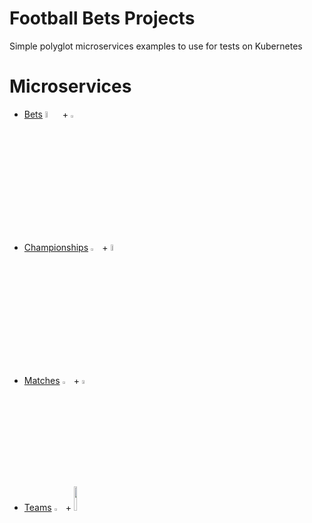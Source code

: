 # Football Bets Projects
Simple polyglot microservices examples to use for tests on Kubernetes

# Microservices
* [Bets](https://github.com/angelokurtis/football-bets/tree/master/bets) <a href="https://golang.org/"><img src="https://github.com/angelokurtis/football-bets/raw/bugfix/tech-logos/images/golang.png" width="5%"></a> + <a href="https://gin-gonic.com/"><img src="https://github.com/angelokurtis/football-bets/raw/bugfix/tech-logos/images/gin.png" width="3%"></a>

* [Championships](https://github.com/angelokurtis/football-bets/tree/master/championships) <a href="https://kotlinlang.org/"><img src="https://github.com/angelokurtis/football-bets/raw/bugfix/tech-logos/images/kotlin.png" width="3%"></a> + <a href="https://micronaut.io/"><img src="https://github.com/angelokurtis/football-bets/raw/bugfix/tech-logos/images/micronaut.png" width="5%"></a>

* [Matches](https://github.com/angelokurtis/football-bets/tree/master/matches) <a href="https://java.com/"><img src="https://github.com/angelokurtis/football-bets/raw/bugfix/tech-logos/images/java.png" width="3%"></a> + <a href="https://quarkus.io/"><img src="https://github.com/angelokurtis/football-bets/raw/bugfix/tech-logos/images/quarkus.png" width="4%"></a>

* [Teams](https://github.com/angelokurtis/football-bets/tree/master/teams) <a href="https://nodejs.org/"><img src="https://github.com/angelokurtis/football-bets/raw/bugfix/tech-logos/images/nodejs.png" width="3%"></a> + <a href="https://expressjs.com/"><img src="https://github.com/angelokurtis/football-bets/raw/bugfix/tech-logos/images/expressjs.png" width="10%"></a>


